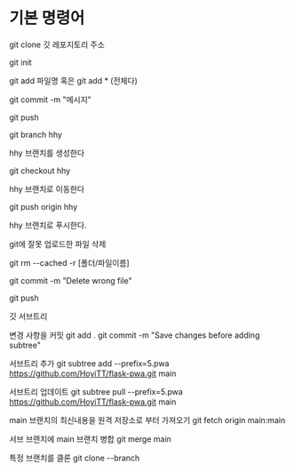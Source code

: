 # 기본 명령어

git clone 깃 레포지토리 주소

git init 

git add 파일명
혹은
git add * (전체다)

git commit -m "메시지"

git push

git branch hhy

hhy 브랜치를 생성한다

git checkout hhy

hhy 브랜치로 이동한다

git push origin hhy

hhy 브랜치로 푸시한다.

git에 잘못 업로드한 파일 삭제

git rm --cached -r [폴더/파일이름]

git commit -m "Delete wrong file"

git push

깃 서브트리

변경 사항을 커밋
git add .
git commit -m "Save changes before adding subtree"

서브트리 추가
git subtree add --prefix=5.pwa https://github.com/HoyiTT/flask-pwa.git main

서브트리 업데이트
git subtree pull --prefix=5.pwa https://github.com/HoyiTT/flask-pwa.git main


main 브랜치의 최신내용을 원격 저장소로 부터 가져오기
git fetch origin main:main

서브 브랜치에 main 브랜치 병합
git merge main

특정 브랜치를 클론
git clone --branch <branchname> <remote-repo-url>
